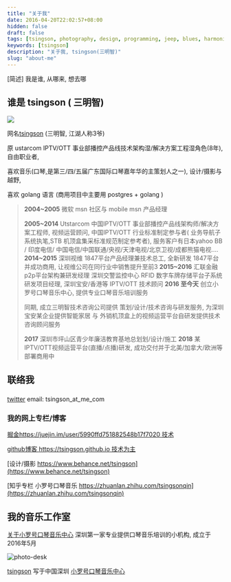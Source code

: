```yaml
---
title: "关于我"
date: 2016-04-20T22:02:57+08:00
hidden: false
draft: false
tags: [tsingson, photography, design, programming, jeep, blues, harmonica]
keywords: [tsingson]
description: "关于我, tsingson(三明智)"
slug: "about-me"
---
```


[简述] 我是谁, 从哪来, 想去哪

<!--more-->

## 谁是 tsingson ( 三明智)
![](/about/about.png)


网名[tsingson](https://github.com/tsingson)  (三明智, 江湖人称3爷)

原 ustarcom IPTV/OTT 事业部播控产品线技术架构湿/解决方案工程湿角色(8年), 自由职业者,

喜欢音乐(口琴,是第三/四/五届广东国际口琴嘉年华的主策划人之一), 设计/摄影与越野,

喜欢 golang 语言 (商用项目中主要用 postgres + golang )

> **2004~2005**  微软 msn 社区与 mobile msn 产品经理
>
> **2005~2014**   Utstarcom 中国IPTV/OTT 事业部播控产品线架构师/解决方案工程师, 视频运营顾问, 中国IPTV/OTT 行业标准制定参与者( 业务导航子系统执笔,STB 机顶盒集采标准规范制定参考者), 服务客户有日本yahoo BB / 印度电信/ 中国电信/中国联通/央视/天津电视/北京卫视/成都熊猫电视....
> **2014~2015**   深圳视维 1847平台产品经理兼技术总工, 全新研发 1847平台并成功商用, 让视维公司在同行业中销售提升至前3
> **2015~2016**    汇联金融 p2p平台架构兼研发经理
> 深圳交警监控中心 RFID 数字车牌存储平台子系统研发项目经理, 深圳宝安/香港等 IPTV/OTT 技术顾问
> **2016 至今天**    创立小罗号口琴音乐中心, 提供专业口琴音乐培训服务
>
>  同期, 成立三明智技术咨询公司提供 策划/设计/技术咨询与研发服务, 为深圳宝安某企业提供智能家居 与 外销机顶盒上的视频运营平台自研发提供技术咨询顾问服务
>
> **2017** 深圳市坪山区青少年廉洁教育基地总划划/设计/施工
> **2018** 某IPTV/OTT视频运营平台(直播/点播)研发, 成功交付并于北美/加拿大/欧洲等部署商用中

## 联络我
###
[twitter](https://twitter/tsingson)
email: tsingson_at_me_com



### 我的网上专栏/博客

 [掘金https://juejin.im/user/5990ffd751882548b17f7020 技术](https://juejin.im/user/5990ffd751882548b17f7020)

 [github博客 https://tsingson.github.io 技术为主](https://tsingson.github.io)

[设计/摄影 https://www.behance.net/tsingson](https://www.behance.net/tsingson)

[知乎专栏 小罗号口琴音乐 https://zhuanlan.zhihu.com/tsingsonqin](https://zhuanlan.zhihu.com/tsingsonqin)





## 我的音乐工作室

 [关于小罗号口琴音乐中心](/music/about-studio/)
 深圳第一家专业提供口琴音乐培训的小机构, 成立于2016年5月

 ![photo-desk](/tech/assets/photo-desk.jpg)



[tsingson](https://github.com/tsingson) 写于中国深圳 [小罗号口琴音乐中心](https://zhuanlan.zhihu.com/tsingsonqin)
